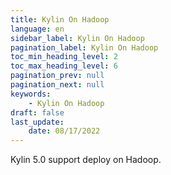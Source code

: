 ```yaml
---
title: Kylin On Hadoop
language: en
sidebar_label: Kylin On Hadoop
pagination_label: Kylin On Hadoop
toc_min_heading_level: 2
toc_max_heading_level: 6
pagination_prev: null
pagination_next: null
keywords:
    - Kylin On Hadoop
draft: false
last_update:
    date: 08/17/2022
---
```


Kylin 5.0 support deploy on Hadoop.
